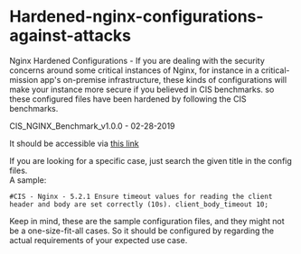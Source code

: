 # Hardened-nginx-configurations-against-attacks
Nginx Hardened Configurations - If you are dealing with the security concerns around some critical instances of Nginx, for instance in a critical-mission app's on-premise infrastructure, these kinds of configurations will make your instance more secure if you believed in CIS benchmarks.
so these configured files have been hardened by following the CIS benchmarks.

CIS_NGINX_Benchmark_v1.0.0 - 02-28-2019

It should be accessible via [this link](https://www.cisecurity.org/benchmark/nginx)

If you are looking for a specific case, just search the given title in the config files.  
A sample:

`#CIS - Nginx - 5.2.1 Ensure timeout values for reading the client header and body are set correctly (10s).
client_body_timeout 10;`

Keep in mind, these are the sample configuration files, and they might not be a one-size-fit-all cases. So it should be configured by regarding the actual requirements of your expected use case. 